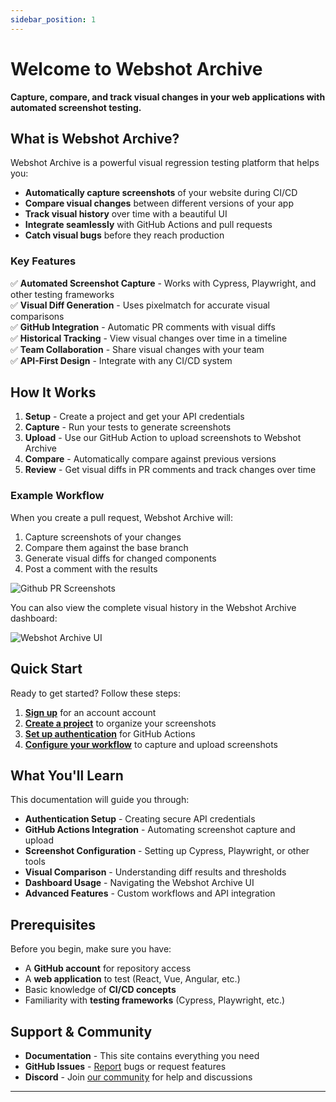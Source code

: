 ```yaml
---
sidebar_position: 1
---
```


# Welcome to Webshot Archive

**Capture, compare, and track visual changes in your web applications with automated screenshot testing.**

## What is Webshot Archive?

Webshot Archive is a powerful visual regression testing platform that helps you:

- **Automatically capture screenshots** of your website during CI/CD
- **Compare visual changes** between different versions of your app
- **Track visual history** over time with a beautiful UI
- **Integrate seamlessly** with GitHub Actions and pull requests
- **Catch visual bugs** before they reach production

### Key Features

✅ **Automated Screenshot Capture** - Works with Cypress, Playwright, and other testing frameworks  
✅ **Visual Diff Generation** - Uses pixelmatch for accurate visual comparisons  
✅ **GitHub Integration** - Automatic PR comments with visual diffs  
✅ **Historical Tracking** - View visual changes over time in a timeline  
✅ **Team Collaboration** - Share visual changes with your team  
✅ **API-First Design** - Integrate with any CI/CD system

## How It Works

1. **Setup** - Create a project and get your API credentials
2. **Capture** - Run your tests to generate screenshots
3. **Upload** - Use our GitHub Action to upload screenshots to Webshot Archive
4. **Compare** - Automatically compare against previous versions
5. **Review** - Get visual diffs in PR comments and track changes over time

### Example Workflow

When you create a pull request, Webshot Archive will:

1. Capture screenshots of your changes
2. Compare them against the base branch
3. Generate visual diffs for changed components
4. Post a comment with the results

![Github PR Screenshots](/img/screenshots/gha-screenshot-compare.png)

You can also view the complete visual history in the Webshot Archive dashboard:

![Webshot Archive UI](/img/screenshots/webshot-archive-ui.png)

## Quick Start

Ready to get started? Follow these steps:

1. **[Sign up](https://www.webshotarchive.com/account)** for an account account
2. **[Create a project](https://www.webshotarchive.com/projects)** to organize your screenshots
3. **[Set up authentication](./tutorial-basics/create-client-credentials)** for GitHub Actions
4. **[Configure your workflow](./recipes/push-pr-action)** to capture and upload screenshots

## What You'll Learn

This documentation will guide you through:

- **Authentication Setup** - Creating secure API credentials
- **GitHub Actions Integration** - Automating screenshot capture and upload
- **Screenshot Configuration** - Setting up Cypress, Playwright, or other tools
- **Visual Comparison** - Understanding diff results and thresholds
- **Dashboard Usage** - Navigating the Webshot Archive UI
- **Advanced Features** - Custom workflows and API integration

## Prerequisites

Before you begin, make sure you have:

- A **GitHub account** for repository access
- A **web application** to test (React, Vue, Angular, etc.)
- Basic knowledge of **CI/CD concepts**
- Familiarity with **testing frameworks** (Cypress, Playwright, etc.)

## Support & Community

- **Documentation** - This site contains everything you need
- **GitHub Issues** - [Report](https://github.com/webshotarchive/docs) bugs or request features
- **Discord** - Join [our community](https://discord.gg/qx5fkzBV) for help and discussions

---

